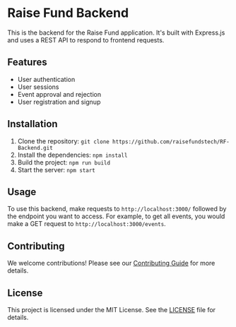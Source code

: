 # Raise Fund Backend

This is the backend for the Raise Fund application. It's built with Express.js and uses a REST API to respond to frontend requests.

## Features

- User authentication
- User sessions
- Event approval and rejection
- User registration and signup

## Installation

1. Clone the repository: `git clone https://github.com/raisefundstech/RF-Backend.git`
2. Install the dependencies: `npm install`
3. Build the project: `npm run build`
4. Start the server: `npm start`

## Usage

To use this backend, make requests to `http://localhost:3000/` followed by the endpoint you want to access. For example, to get all events, you would make a GET request to `http://localhost:3000/events`.

## Contributing

We welcome contributions! Please see our [Contributing Guide](CONTRIBUTING.md) for more details.

## License

This project is licensed under the MIT License. See the [LICENSE](LICENSE.md) file for details.